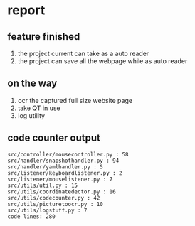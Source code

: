 # report
## feature finished
1. the project current can take as a auto reader
2. the project can save all the webpage while as auto reader

## on the way
1. ocr the captured full size website page
2. take QT in use
3. log utility

## code counter output

```
src/controller/mousecontroller.py : 58
src/handler/snapshothandler.py : 94
src/handler/yamlhandler.py : 5
src/listener/keyboardlistener.py : 2
src/listener/mouselistener.py : 7
src/utils/util.py : 15
src/utils/coordinatedector.py : 16
src/utils/codecounter.py : 42
src/utils/picturetoocr.py : 10
src/utils/logstuff.py : 7
code lines: 280
```

